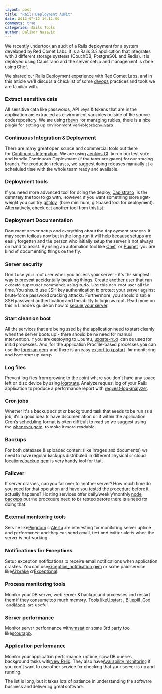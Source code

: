 ```yaml
---
layout: post
title: "Rails Deployment Audit"
date: 2012-07-13 14:13:00
comments: true
categories: Rails Tools
author: Dalibor Nasevic
---
```


We recently undertook an audit of a Rails deployment for a system developed by [Red Comet Labs](http://www.redcometlabs.com/). It is a Rails 3.2 application that integrates with 3 different storage systems (CouchDB, PostgreSQL and Redis). It is deployed using Capistrano and the server setup and management is done using Chef.

We shared our Rails Deployment experience with Red Comet Labs, and in this article we'll discuss a checklist of some [devops](http://www.jedi.be/blog/2010/02/12/what-is-this-devops-thing-anyway/) practices and tools we are familiar with.

### Extract sensitive data

All sensitive data like passwords, API keys & tokens that are in the application are extracted as environment variables outside of the source code repository. We are using [rbevn](https://github.com/sstephenson/rbenv)  for managing rubies, there is a nice plugin for setting up environment variables[rbenv-vars](https://github.com/sstephenson/rbenv-vars).

### Continuous Integration & Deployment

There are many great open source and commercial tools out there for [Continuous Integration](https://www.ruby-toolbox.com/categories/continuous_integration). We are using [Jenkins CI](http://jenkins-ci.org/)  to run our test suite and handle Continuous Deployment (if the tests are green) for our staging branch. For production releases, we suggest doing releases manually at a scheduled time with the whole team ready and available.

### Deployment tools

If you need more advanced tool for doing the deploy, [Capistrano](https://github.com/capistrano/capistrano)  is the definitely the tool to go with. However, if you want something more light-weight you can try [gitploy](https://github.com/brentd/gitploy)  (bare minimum, git-based tool for deployment). Alternatively, check out another tool from this [list](https://www.ruby-toolbox.com/categories/deployment_automation).

### Deployment Documentation

Document server setup and everything about the deployment process. It may seem tedious now but in the long-run it will help because setups are easily forgetten and the person who initially setup the server is not always on hand to assist. By using an automation tool like [Chef](http://wiki.opscode.com/display/chef/)  or [Puppet](http://puppetlabs.com/)  you are kind of documenting things on the fly.

### Server security

Don't use your root user when you access your server - it's the simplest way to prevent accidentally breaking things. Create another user that can execute superuser commands using sudo. Use this non-root user all the time. You should use SSH key authentication to protect your server against brute-force password cracking attacks. Furthermore, you should disable SSH password authentication and the ability to login as root. Read more on this in Linode's guide on how to [secure your server](http://library.linode.com/securing-your-server).

### Start clean on boot

All the services that are being used by the application need to start cleanly when the server boots up - there should be no need for manual intervention. If you are deploying to Ubuntu, [update-rc.d](http://manpages.ubuntu.com/manpages/precise/man8/update-rc.d.8.html)  can be used for init.d processes. And, for the application Procfile-based processes you can use the [foreman gem](https://github.com/ddollar/foreman)  and there is an easy [export to upstart](http://michaelvanrooijen.com/articles/2011/06/08-managing-and-monitoring-your-ruby-application-with-foreman-and-upstart/)  for monitoring and boot start up setup.

### Log files

Prevent log files from growing to the point where you don't have any space left on disc device by using [logrotate](http://www.nullislove.com/2007/09/10/rotating-rails-log-files/). Analyze request log of your Rails application to produce a performance report with [request-log-analyzer](https://github.com/wvanbergen/request-log-analyzer).

### Cron jobs

Whether it's a backup script or background task that needs to be run as a job, it's a good idea to have documentation on it within the application. Cron's scheduling format is often difficult to read so we suggest using the [whenever gem](https://github.com/javan/whenever/)  to make it more readable.

### Backups

For both database & uploaded content (like images and documents) we need to have regular backups distributed in different physical or cloud locations,[backup gem](https://github.com/meskyanichi/backup) is very handy tool for that.

### Failover

If server crashes, can you fail over to another server? How much time do you need for that operation and have you tested the procedure before it actually happens? Hosting services offer daily/weekly/monthly [node backups](http://www.linode.com/backups/) but the procedure need to be tested before there is a need for doing that.

### External monitoring tools

Service like[Pingdom](http://www.pingdom.com/) or[Alerta](http://www.alertra.com/) are interesting for monitoring server uptime and performance and they can send email, text and twitter alerts when the server is not working.

### Notifications for Exceptions

Setup exception notifications to receive email notifications when application crashes. You can use[exception_notification gem](https://github.com/smartinez87/exception_notification) or some paid service like[Airbrake](http://airbrake.io/) or[Exceptional](http://www.exceptional.io/).

### Process monitoring tools

Monitor your DB server, web server & background processes and restart them if they consume too much memory. Tools like[Upstart](http://upstart.ubuntu.com/) , [Bluepill](https://github.com/arya/bluepill) ,[God](http://pathfindersoftware.com/2010/09/monitoring-rails-processes-apache-passenger-delayed_job-using-god-and-capistrano/)  and[Monit](http://viktorpetersson.com/2010/07/09/setting-up-monit-to-monitor-apache-and-postgresql-on-ubuntu/)  are useful.

### Server performance

Monitor server performance with[vmstat](http://library.linode.com/linux-tools/common-commands/vmstat) or some 3rd party tool like[scoutapp](https://scoutapp.com/).

### Application performance

Monitor your application performance, uptime, slow DB queries, background tasks with[New Relic](http://newrelic.com/). They also have[Availability monitoring](http://newrelic.com/features/availability-monitoring) if you don't want to use other service for checking that your server is up and running.

The list is long, but it takes lots of patience in understanding the software business and delivering great software.
